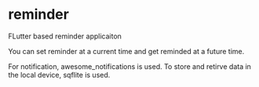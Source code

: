 # reminder
FLutter based reminder applicaiton

You can set reminder at a current time and get reminded at a future time.

For notification, awesome_notifications is used.
To store and retirve data in the local device, sqflite is used.

